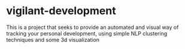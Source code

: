 # vigilant-development
This is a project that seeks to provide an automated and visual way of tracking your personal development, using simple NLP clustering techniques and some 3d visualization

